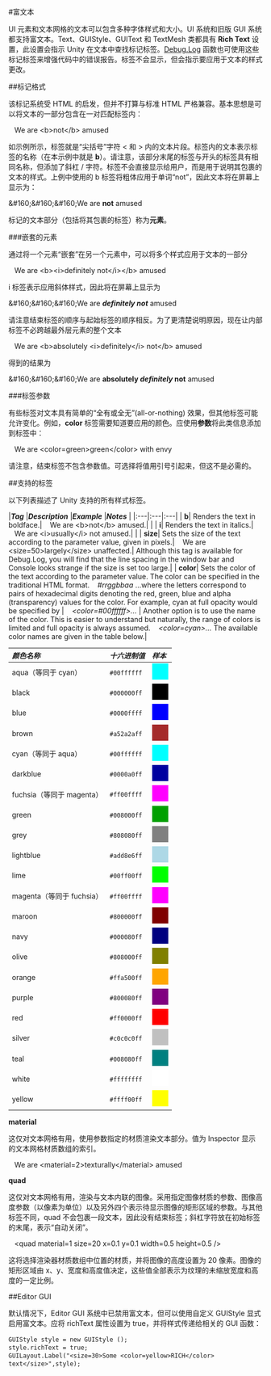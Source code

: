 #富文本

UI 元素和文本网格的文本可以包含多种字体样式和大小。UI 系统和旧版 GUI 系统都支持富文本。Text、GUIStyle、GUIText 和 TextMesh 类都具有 __Rich Text__ 设置，此设置会指示 Unity 在文本中查找标记标签。[Debug.Log](../ScriptReference/Debug.Log.html) 函数也可使用这些标记标签来增强代码中的错误报告。标签不会显示，但会指示要应用于文本的样式更改。

##标记格式

该标记系统受 HTML 的启发，但并不打算与标准 HTML 严格兼容。基本思想是可以将文本的一部分包含在一对匹配标签内：

&#160;&#160;&#160;We are &lt;b&gt;not&lt;/b&gt; amused

如示例所示，标签就是“尖括号”字符 &lt; 和 &gt; 内的文本片段。标签内的文本表示标签的名称（在本示例中就是 **b**）。请注意，该部分末尾的标签与开头的标签具有相同名称，但添加了斜杠 / 字符。标签不会直接显示给用户，而是用于说明其包裹的文本的样式。上例中使用的 b 标签将粗体应用于单词“not”，因此文本将在屏幕上显示为：

&amp;#160;&amp;#160;&amp;#160;We are **not** amused

标记的文本部分（包括将其包裹的标签）称为**元素**。


###嵌套的元素

通过将一个元素“嵌套”在另一个元素中，可以将多个样式应用于文本的一部分

&#160;&#160;&#160;We are &lt;b&gt;&lt;i&gt;definitely not&lt;/i&gt;&lt;/b&gt; amused

i 标签表示应用斜体样式，因此将在屏幕上显示为

&amp;#160;&amp;#160;&amp;#160;We are **_definitely not_** amused

请注意结束标签的顺序与起始标签的顺序相反。为了更清楚说明原因，现在让内部标签不必跨越最外层元素的整个文本

&#160;&#160;&#160;We are &lt;b&gt;absolutely &lt;i&gt;definitely&lt;/i&gt; not&lt;/b&gt; amused

得到的结果为

&amp;#160;&amp;#160;&amp;#160;We are **absolutely _definitely_ not** amused


###标签参数

有些标签对文本具有简单的“全有或全无”(all-or-nothing) 效果，但其他标签可能允许变化。例如，**color** 标签需要知道要应用的颜色。应使用**参数**将此类信息添加到标签中：

&#160;&#160;&#160;We are &lt;color=green&gt;green&lt;/color&gt; with envy

请注意，结束标签不包含参数值。可选择将值用引号引起来，但这不是必需的。


##支持的标签

以下列表描述了 Unity 支持的所有样式标签。

|**_Tag_** |**_Description_** |**_Example_** |**_Notes_** |
|:---|:---|:---|
| **b**| Renders the text in boldface.| &#160;&#160;&#160;We are &lt;b&gt;not&lt;/b&gt; amused.| | 
| **i**| Renders the text in italics.| &#160;&#160;&#160;We are &lt;i&gt;usually&lt;/i&gt; not amused.| | 
| **size**| Sets the size of the text according to the parameter value, given in pixels.| &#160;&#160;&#160;We are &lt;size=50&gt;largely&lt;/size&gt; unaffected.| Although this tag is available for Debug.Log, you will find that the line spacing in the window bar and Console looks strange if the size is set too large.| 
| **color**| Sets the color of the text according to the parameter value. The color can be specified in the traditional HTML format. _&#160;&#160;&#160;\#rrggbbaa_ ...where the letters correspond to pairs of hexadecimal digits denoting the red, green, blue and alpha (transparency) values for the color. For example, cyan at full opacity would be specified by | _&#160;&#160;&#160;&lt;color=\#00ffffff&gt;..._ | Another option is to use the name of the color. This is easier to understand but naturally, the range of colors is limited and full opacity is always assumed. _&#160;&#160;&#160;&lt;color=cyan&gt;..._  The available color names are given in the table below.| 

|**_颜色名称_** |**_十六进制值_** |**_样本_** |
|:---|:---|:--|
|aqua（等同于 cyan）|`#00ffffff`|![](../uploads/Main/CyanSwatch.png) |
|black|`#000000ff`|![](../uploads/Main/BlackSwatch.png) |
|blue|`#0000ffff`|![](../uploads/Main/BlueSwatch.png) |
|brown|`#a52a2aff`|![](../uploads/Main/BrownSwatch.png) |
|cyan（等同于 aqua）|`#00ffffff`|![](../uploads/Main/CyanSwatch.png) |
|darkblue|`#0000a0ff`|![](../uploads/Main/DarkblueSwatch.png) |
|fuchsia（等同于 magenta）|`#ff00ffff`|![](../uploads/Main/MagentaSwatch.png) |
|green|`#008000ff`|![](../uploads/Main/GreenSwatch.png) |
|grey|`#808080ff`|![](../uploads/Main/GreySwatch.png) |
|lightblue|`#add8e6ff`|![](../uploads/Main/LightblueSwatch.png) |
|lime|`#00ff00ff`|![](../uploads/Main/LimeSwatch.png) |
|magenta（等同于 fuchsia）|`#ff00ffff`|![](../uploads/Main/MagentaSwatch.png) |
|maroon|`#800000ff`|![](../uploads/Main/MaroonSwatch.png) |
|navy|`#000080ff`|![](../uploads/Main/NavySwatch.png) |
|olive|`#808000ff`|![](../uploads/Main/OliveSwatch.png) |
|orange|`#ffa500ff`|![](../uploads/Main/OrangeSwatch.png) |
|purple|`#800080ff`|![](../uploads/Main/PurpleSwatch.png) |
|red|`#ff0000ff`|![](../uploads/Main/RedSwatch.png) |
|silver|`#c0c0c0ff`|![](../uploads/Main/SilverSwatch.png) |
|teal|`#008080ff`|![](../uploads/Main/TealSwatch.png) |
|white|`#ffffffff`|![](../uploads/Main/WhiteSwatch.png) |
|yellow|`#ffff00ff`|![](../uploads/Main/YellowSwatch.png) |


**material**

这仅对文本网格有用，使用参数指定的材质渲染文本部分。值为 Inspector 显示的文本网格材质数组的索引。

&#160;&#160;&#160;We are &lt;material=2&gt;texturally&lt;/material&gt; amused



**quad**

这仅对文本网格有用，渲染与文本内联的图像。采用指定图像材质的参数、图像高度参数（以像素为单位）以及另外四个表示待显示图像的矩形区域的参数。与其他标签不同，quad 不会包裹一段文本，因此没有结束标签；斜杠字符放在初始标签的末尾，表示“自动关闭”。

&#160;&#160;&#160;&lt;quad material=1 size=20 x=0.1 y=0.1 width=0.5 height=0.5 /&gt;

这将选择渲染器材质数组中位置的材质，并将图像的高度设置为 20 像素。图像的矩形区域由 x、y、宽度和高度值决定，这些值全部表示为纹理的未缩放宽度和高度的一定比例。


##Editor GUI

默认情况下，Editor GUI 系统中已禁用富文本，但可以使用自定义 GUIStyle 显式启用富文本。应将 richText 属性设置为 true，并将样式传递给相关的 GUI 函数：

````
GUIStyle style = new GUIStyle ();
style.richText = true;
GUILayout.Label("<size=30>Some <color=yellow>RICH</color> text</size>",style);
````
